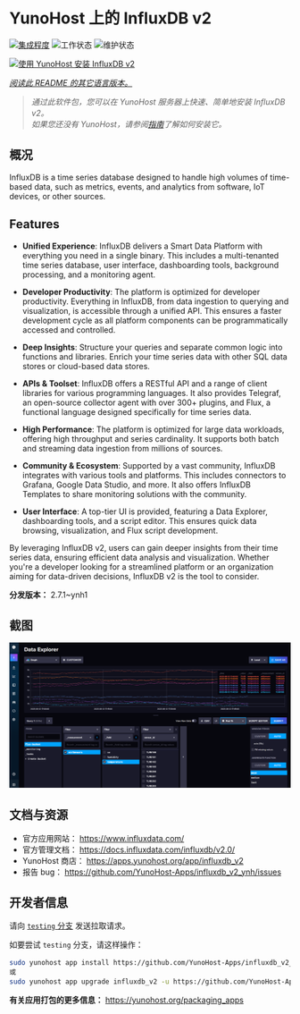 <!--
注意：此 README 由 <https://github.com/YunoHost/apps/tree/master/tools/readme_generator> 自动生成
请勿手动编辑。
-->

# YunoHost 上的 InfluxDB v2

[![集成程度](https://dash.yunohost.org/integration/influxdb_v2.svg)](https://ci-apps.yunohost.org/ci/apps/influxdb_v2/) ![工作状态](https://ci-apps.yunohost.org/ci/badges/influxdb_v2.status.svg) ![维护状态](https://ci-apps.yunohost.org/ci/badges/influxdb_v2.maintain.svg)

[![使用 YunoHost 安装 InfluxDB v2](https://install-app.yunohost.org/install-with-yunohost.svg)](https://install-app.yunohost.org/?app=influxdb_v2)

*[阅读此 README 的其它语言版本。](./ALL_README.md)*

> *通过此软件包，您可以在 YunoHost 服务器上快速、简单地安装 InfluxDB v2。*  
> *如果您还没有 YunoHost，请参阅[指南](https://yunohost.org/install)了解如何安装它。*

## 概况

InfluxDB is a time series database designed to handle high volumes of time-based data, such as metrics, events, and analytics from software, IoT devices, or other sources.

## Features

- **Unified Experience**: InfluxDB delivers a Smart Data Platform with everything you need in a single binary. This includes a multi-tenanted time series database, user interface, dashboarding tools, background processing, and a monitoring agent.

- **Developer Productivity**: The platform is optimized for developer productivity. Everything in InfluxDB, from data ingestion to querying and visualization, is accessible through a unified API. This ensures a faster development cycle as all platform components can be programmatically accessed and controlled.

- **Deep Insights**: Structure your queries and separate common logic into functions and libraries. Enrich your time series data with other SQL data stores or cloud-based data stores.

- **APIs & Toolset**: InfluxDB offers a RESTful API and a range of client libraries for various programming languages. It also provides Telegraf, an open-source collector agent with over 300+ plugins, and Flux, a functional language designed specifically for time series data.

- **High Performance**: The platform is optimized for large data workloads, offering high throughput and series cardinality. It supports both batch and streaming data ingestion from millions of sources.

- **Community & Ecosystem**: Supported by a vast community, InfluxDB integrates with various tools and platforms. This includes connectors to Grafana, Google Data Studio, and more. It also offers InfluxDB Templates to share monitoring solutions with the community.

- **User Interface**: A top-tier UI is provided, featuring a Data Explorer, dashboarding tools, and a script editor. This ensures quick data browsing, visualization, and Flux script development.

By leveraging InfluxDB v2, users can gain deeper insights from their time series data, ensuring efficient data analysis and visualization. Whether you're a developer looking for a streamlined platform or an organization aiming for data-driven decisions, InfluxDB v2 is the tool to consider.



**分发版本：** 2.7.1~ynh1

## 截图

![InfluxDB v2 的截图](./doc/screenshots/influxdb_v2_data_explorer.png)

## 文档与资源

- 官方应用网站： <https://www.influxdata.com/>
- 官方管理文档： <https://docs.influxdata.com/influxdb/v2.0/>
- YunoHost 商店： <https://apps.yunohost.org/app/influxdb_v2>
- 报告 bug： <https://github.com/YunoHost-Apps/influxdb_v2_ynh/issues>

## 开发者信息

请向 [`testing` 分支](https://github.com/YunoHost-Apps/influxdb_v2_ynh/tree/testing) 发送拉取请求。

如要尝试 `testing` 分支，请这样操作：

```bash
sudo yunohost app install https://github.com/YunoHost-Apps/influxdb_v2_ynh/tree/testing --debug
或
sudo yunohost app upgrade influxdb_v2 -u https://github.com/YunoHost-Apps/influxdb_v2_ynh/tree/testing --debug
```

**有关应用打包的更多信息：** <https://yunohost.org/packaging_apps>
